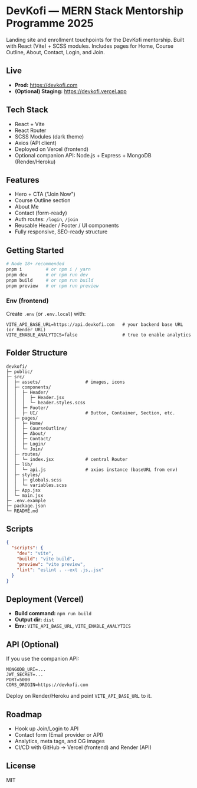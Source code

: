 # DevKofi — MERN Stack Mentorship Programme 2025

Landing site and enrollment touchpoints for the DevKofi mentorship. Built with React (Vite) + SCSS modules. Includes pages for Home, Course Outline, About, Contact, Login, and Join.

## Live

- **Prod:** https://devkofi.com
- **(Optional) Staging:** https://devkofi.vercel.app

## Tech Stack

- React + Vite
- React Router
- SCSS Modules (dark theme)
- Axios (API client)
- Deployed on Vercel (frontend)
- Optional companion API: Node.js + Express + MongoDB (Render/Heroku)

## Features

- Hero + CTA ("Join Now")
- Course Outline section
- About Me
- Contact (form-ready)
- Auth routes: `/login`, `/join`
- Reusable Header / Footer / UI components
- Fully responsive, SEO-ready structure

## Getting Started

```bash
# Node 18+ recommended
pnpm i         # or npm i / yarn
pnpm dev       # or npm run dev
pnpm build     # or npm run build
pnpm preview   # or npm run preview
```

### Env (frontend)

Create `.env` (or `.env.local`) with:

```
VITE_API_BASE_URL=https://api.devkofi.com   # your backend base URL (or Render URL)
VITE_ENABLE_ANALYTICS=false                 # true to enable analytics
```

## Folder Structure

```
devkofi/
├─ public/
├─ src/
│  ├─ assets/                 # images, icons
│  ├─ components/
│  │  ├─ Header/
│  │  │  ├─ Header.jsx
│  │  │  └─ header.styles.scss
│  │  ├─ Footer/
│  │  ├─ UI/                  # Button, Container, Section, etc.
│  ├─ pages/
│  │  ├─ Home/
│  │  ├─ CourseOutline/
│  │  ├─ About/
│  │  ├─ Contact/
│  │  ├─ Login/
│  │  └─ Join/
│  ├─ routes/
│  │  └─ index.jsx            # central Router
│  ├─ lib/
│  │  └─ api.js               # axios instance (baseURL from env)
│  ├─ styles/
│  │  ├─ globals.scss
│  │  └─ variables.scss
│  ├─ App.jsx
│  └─ main.jsx
├─ .env.example
├─ package.json
└─ README.md
```

## Scripts

```json
{
  "scripts": {
    "dev": "vite",
    "build": "vite build",
    "preview": "vite preview",
    "lint": "eslint . --ext .js,.jsx"
  }
}
```

## Deployment (Vercel)

- **Build command:** `npm run build`
- **Output dir:** `dist`
- **Env:** `VITE_API_BASE_URL`, `VITE_ENABLE_ANALYTICS`

## API (Optional)

If you use the companion API:

```
MONGODB_URI=...
JWT_SECRET=...
PORT=5000
CORS_ORIGIN=https://devkofi.com
```

Deploy on Render/Heroku and point `VITE_API_BASE_URL` to it.

## Roadmap

- Hook up Join/Login to API
- Contact form (Email provider or API)
- Analytics, meta tags, and OG images
- CI/CD with GitHub → Vercel (frontend) and Render (API)

## License

MIT
